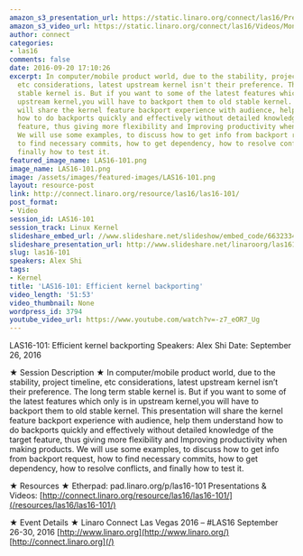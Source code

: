 ```yaml
---
amazon_s3_presentation_url: https://static.linaro.org/connect/las16/Presentations/Monday/LAS16-101%20-%20Efficient_kernel_backporting.pdf
amazon_s3_video_url: https://static.linaro.org/connect/las16/Videos/Monday/LAS16-101%20Efficient%20kernel%20Backporting.mp4
author: connect
categories:
- las16
comments: false
date: 2016-09-20 17:10:26
excerpt: In computer/mobile product world, due to the stability, project timeline,
  etc considerations, latest upstream kernel isn't their preference. The long term
  stable kernel is. But if you want to some of the latest features which only is in
  upstream kernel,you will have to backport them to old stable kernel. This presentation
  will share the kernel feature backport experience with audience, help them understand
  how to do backports quickly and effectively without detailed knowledge of the target
  feature, thus giving more flexibility and Improving productivity when making products.
  We will use some examples, to discuss how to get info from backport request, how
  to find necessary commits, how to get dependency, how to resolve conflicts, and
  finally how to test it.
featured_image_name: LAS16-101.png
image_name: LAS16-101.png
image: /assets/images/featured-images/LAS16-101.png
layout: resource-post
link: http://connect.linaro.org/resource/las16/las16-101/
post_format:
- Video
session_id: LAS16-101
session_track: Linux Kernel
slideshare_embed_url: //www.slideshare.net/slideshow/embed_code/66323348
slideshare_presentation_url: http://www.slideshare.net/linaroorg/las16101-efficient-kernel-backporting
slug: las16-101
speakers: Alex Shi
tags:
- Kernel
title: 'LAS16-101: Efficient kernel backporting'
video_length: '51:53'
video_thumbnail: None
wordpress_id: 3794
youtube_video_url: https://www.youtube.com/watch?v=-z7_eOR7_Ug
---
```


LAS16-101: Efficient kernel backporting
Speakers: Alex Shi
Date: September 26, 2016

★ Session Description ★
In computer/mobile product world, due to the stability, project timeline, etc considerations, latest upstream kernel isn’t their preference. The long term stable kernel is. But if you want to some of the latest features which only is in upstream kernel,you will have to backport them to old stable kernel. This presentation will share the kernel feature backport experience with audience, help them understand how to do backports quickly and effectively without detailed knowledge of the target feature, thus giving more flexibility and Improving productivity when making products. We will use some examples, to discuss how to get info from backport request, how to find necessary commits, how to get dependency, how to resolve conflicts, and finally how to test it.

★ Resources ★
Etherpad: pad.linaro.org/p/las16-101
Presentations & Videos: [http://connect.linaro.org/resource/las16/las16-101/](/resources/las16/las16-101/)

★ Event Details ★
Linaro Connect Las Vegas 2016 – #LAS16
September 26-30, 2016
[http://www.linaro.org](http://www.linaro.org/)
[http://connect.linaro.org](/)